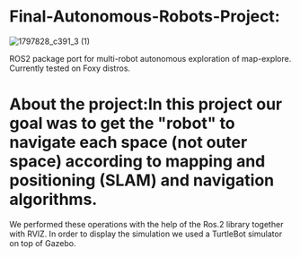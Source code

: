 # Final-Autonomous-Robots-Project:
![1797828_c391_3 (1)](https://user-images.githubusercontent.com/73976733/179217196-363b3858-ab8f-4862-a7c1-1508a7fe61c4.jpg)

ROS2 package port for multi-robot autonomous exploration of map-explore. Currently tested on Foxy distros.
# About the project:In this project our goal was to get the "robot" to navigate each space (not outer space) according to mapping and positioning (SLAM) and navigation algorithms.
We performed these operations with the help of the Ros.2 library together with RVIZ.
In order to display the simulation we used a TurtleBot simulator on top of Gazebo.



